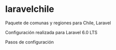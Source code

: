 # laravelchile
Paquete de comunas y regiones para Chile, Laravel


Configuración realizada para Laravel 6.0 LTS


Pasos de configuración
